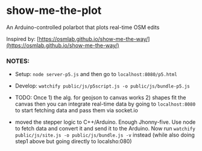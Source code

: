 # show-me-the-plot
An Arduino-controlled polarbot that plots real-time OSM edits

Inspired by: [https://osmlab.github.io/show-me-the-way/](https://osmlab.github.io/show-me-the-way/)

### NOTES:


- Setup:  `node server-p5.js` and then go to `localhost:8080/p5.html`
- Develop: `watchify public/js/p5script.js -o public/js/bundle-p5.js`
- TODO: Once 1) the alg. for geojson to canvas works 2) shapes fit the canvas then you can integrate real-time data by going to `localhost:8080` to start fetching data and pass them via socket.io


- moved the stepper logic to C++/Arduino. Enough Jhonny-five. Use node to fetch data and convert it and send it to the Arduino. Now run `watchify public/js/site.js -o public/js/bundle.js -v` instead (while also doing step1 above but going directly to localsho:080)
